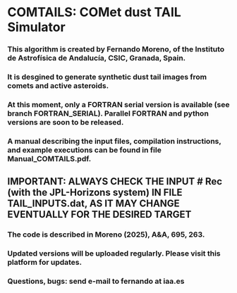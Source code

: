 # COMTAILS: COMet dust TAIL Simulator
### This algorithm is created by **Fernando Moreno**, of the Instituto de Astrofísica de Andalucía, CSIC, Granada, Spain.
### It is desgined to generate synthetic dust tail images from comets and active asteroids.
### At this moment, only a FORTRAN serial version is available (see branch FORTRAN_SERIAL). Parallel FORTRAN and python versions are soon to be released.
### A manual describing the input files, compilation instructions, and example executions can be found in file Manual_COMTAILS.pdf. 
##  IMPORTANT: ALWAYS CHECK THE INPUT # Rec (with the JPL-Horizons system) IN FILE TAIL_INPUTS.dat, AS IT MAY CHANGE EVENTUALLY FOR THE DESIRED TARGET
### The code is described in Moreno (2025), A&A, 695, 263.
### Updated versions will be uploaded regularly. Please visit this platform for updates.
### Questions, bugs: send e-mail to fernando at iaa.es
